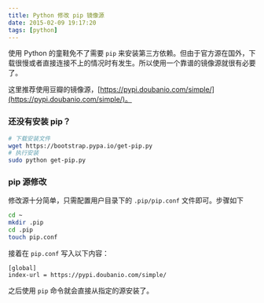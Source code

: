 ```yaml
---
title: Python 修改 pip 镜像源
date: 2015-02-09 19:17:20
tags: [python]
---
```


使用 Python 的童鞋免不了需要 `pip` 来安装第三方依赖。但由于官方源在国外，下载很慢或者直接连接不上的情况时有发生。所以使用一个靠谱的镜像源就很有必要了。

这里推荐使用豆瓣的镜像源，[https://pypi.doubanio.com/simple/](https://pypi.doubanio.com/simple/)。

### 还没有安装 pip？

``` bash
# 下载安装文件
wget https://bootstrap.pypa.io/get-pip.py
# 执行安装
sudo python get-pip.py
```

### pip 源修改

修改源十分简单，只需配置用户目录下的 `.pip/pip.conf` 文件即可。步骤如下

``` bash
cd ~
mkdir .pip
cd .pip
touch pip.conf
```

接着在 `pip.conf` 写入以下内容：

```
[global]
index-url = https://pypi.doubanio.com/simple/
```

之后使用 `pip` 命令就会直接从指定的源安装了。
